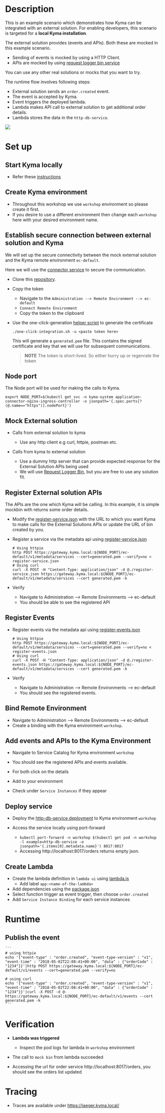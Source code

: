# Description
This is an example scenario which demonstrates how Kyma can be integrated with an external solution. For enabling developers, this scenario is targeted for a **local Kyma installation**.

The external solution provides (events and APIs). Both these are mocked in this example scenario.

* Sending of events is mocked by using a HTTP Client.
* APIs are mocked by using [request logger bin service][request-logger-bin]

You can use any other real solutions or mocks that you want to try.

The runtime flow involves following steps:

* External solution sends an `order.created` event.
* The event is accepted by Kyma.
* Event triggers the deployed lambda.
* Lambda makes API call to external solution to get additional order details.
* Lambda stores the data in the `http-db-service`.


![](assets/flow.png)

# Set up

## Start Kyma locally
* Refer these [instructions](https://github.com/kyma-project/kyma/blob/master/docs/kyma/docs/030-inst-local-installation-from-release.md)

## Create Kyma environment
* Throughout this workshop we use `workshop` environment so please create it first.
* If you desire to use a different environment then change each `workshop` here with your desired environment name.

## Establish secure connection between external solution and Kyma

We will set up the secure connectivity between the mock external solution and the Kyma remote environment `ec-default`.

Here we will use the [connector service](https://github.com/kyma-project/kyma/blob/master/docs/application-connector/docs/010-architecture-connector-service.md) to secure the communication.

* Clone this [repository](https://github.com/kyma-project/kyma/blob/master/docs/application-connector/docs/015-details-one-click-configuration.md).

* Copy the token
  * Navigate to the `Administration --> Remote Environment --> ec-default`
  * `Connect Remote Environment`
  * Copy the token to the clipboard
  
* Use the one-click-generation [helper script](https://github.com/janmedrek/one-click-integration-script) to generate the certificate

  ```
  ./one-click-integration.sh -u <paste token here>
  ```
  This will generate a `generated.pem` file. This contains the signed certificate and key that we will use for subsequent communications.

  > **NOTE** The token is short-lived. So either hurry up or regenrate the token
  
## Node port
The Node port will be used for making the calls to Kyma.

  ```
  export NODE_PORT=$(kubectl get svc -n kyma-system application-connector-nginx-ingress-controller -o jsonpath='{.spec.ports[?(@.name=="https")].nodePort}')
  ```

## Mock External solution

* Calls from external solution to kyma
  * Use any http client e.g curl, httpie, postman etc.

* Calls from kyma to external solution
  * Use a dummy http server that can provide expected response for the External Solution APIs being used
  * We will use [Request Logger Bin][request-logger-bin], but you are free to use any solution fit.


## Register External solution APIs
The APIs are the one which Kyma will be calling. In this example, it is simple mockbin with returns some order details.

* Modify the [register-service.json](register-service.json) with the URL to which you want Kyma to make calls for the External Solutions APIs or update the URL of bin created by you.

* Register a service via the metadata api using [register-service.json](register-service.json)

    ```
    # Using httpie
    http POST https://gateway.kyma.local:${NODE_PORT}/ec-default/v1/metadata/services --cert=generated.pem --verify=no < register-service.json
    # Using curl
    curl -X POST -H "Content-Type: application/json" -d @./register-service.json https://gateway.kyma.local:${NODE_PORT}/ec-default/v1/metadata/services --cert generated.pem -k
    ```

* Verify
  * Navigate to Administration --> Remote Environments --> ec-default
  * You should be able to see the registered API

## Register Events

* Register events via the metadata api using [register-events.json](./register-events.json)
    
	```
    # Using httpie
    http POST https://gateway.kyma.local:${NODE_PORT}/ec-default/v1/metadata/services --cert=generated.pem --verify=no < register-events.json 
    # Using curl
    curl -X POST -H "Content-Type: application/json" -d @./register-events.json https://gateway.kyma.local:${NODE_PORT}/ec-default/v1/metadata/services --cert generated.pem -k
    ```
	
* Verify
  * Navigate to Administration --> Remote Environments --> ec-default
  * You should see the registered events.

## Bind Remote Environment

* Navigate to Administration --> Remote Environments --> ec-default
* Create a binding with the Kyma environment `workshop`.


## Add events and APIs to the Kyma Environment

* Navigate to Service Catalog for Kyma environment `workshop`

* You should see the registered APIs and events available.
* For both click on the details
* Add to your environment
* Check under `Service Instances` if they appear

## Deploy service

* Deploy the [http-db-service deployment](https://github.com/kyma-project/examples/tree/master/http-db-service/deployment) to Kyma environment `workshop`

* Access the service locally using port-forward
  * `kubectl port-forward -n workshop $(kubectl get pod -n workshop -l example=http-db-service -o jsonpath='{.items[0].metadata.name}') 8017:8017`
  * Accessing http://localhost:8017/orders returns empty json.

## Create Lambda

* Create the lambda definition in `lambda ui` using [lambda.js](./lambda.js)
  * Add label `app:<name-of-the-lambda>`
* Add dependencies using the [package.json](package.json)
* Select function trigger as event trigger, then choose `order.created`
* Add `Service Instance Binding` for each service instances

# Runtime
## Publish the event
    ```
	# using httpie
    echo '{"event-type" : "order.created", "event-type-version" : "v1", "event-time" : "2018-05-02T22:08:41+00:00", "data" : {"orderCode" : "1234"}}'|http POST https://gateway.kyma.local:${NODE_PORT}/ec-default/v1/events --cert=generated.pem --verify=no
	
	# using curl
	echo '{"event-type" : "order.created", "event-type-version" : "v1", "event-time" : "2018-05-02T22:08:41+00:00", "data" : {"orderCode" : "1234"}}'|curl -X POST -d @- https://gateway.kyma.local:${NODE_PORT}/ec-default/v1/events --cert generated.pem -k
    ```

# Verification

* **Lambda was triggered**
  * Inspect the pod logs for lambda in `workshop` environment
* The call to `mock bin` from lambda succeeded

* Accessing the url for order service http://localhost:8017/orders, you should see the orders list updated

# Tracing
* Traces are available under <https://jaeger.kyma.local/>


[request-logger-bin]: https://requestloggerbin.herokuapp.com/
